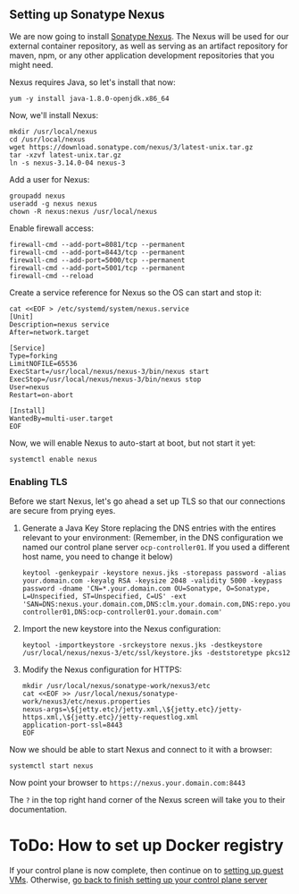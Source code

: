 ## Setting up Sonatype Nexus

We are now going to install [Sonatype Nexus](https://www.sonatype.com/nexus-repository-oss).  The Nexus will be used for our external container repository, as well as serving as an artifact repository for maven, npm, or any other application development repositories that you might need.

Nexus requires Java, so let's install that now:


    yum -y install java-1.8.0-openjdk.x86_64

Now, we'll install Nexus:


    mkdir /usr/local/nexus
    cd /usr/local/nexus
    wget https://download.sonatype.com/nexus/3/latest-unix.tar.gz
    tar -xzvf latest-unix.tar.gz
    ln -s nexus-3.14.0-04 nexus-3

Add a user for Nexus:


    groupadd nexus
    useradd -g nexus nexus
    chown -R nexus:nexus /usr/local/nexus

Enable firewall access:

    firewall-cmd --add-port=8081/tcp --permanent
    firewall-cmd --add-port=8443/tcp --permanent
    firewall-cmd --add-port=5000/tcp --permanent
    firewall-cmd --add-port=5001/tcp --permanent
    firewall-cmd --reload

Create a service reference for Nexus so the OS can start and stop it:

    cat <<EOF > /etc/systemd/system/nexus.service
    [Unit]
    Description=nexus service
    After=network.target

    [Service]
    Type=forking
    LimitNOFILE=65536
    ExecStart=/usr/local/nexus/nexus-3/bin/nexus start
    ExecStop=/usr/local/nexus/nexus-3/bin/nexus stop
    User=nexus
    Restart=on-abort
    
    [Install]
    WantedBy=multi-user.target
    EOF

Now, we will enable Nexus to auto-start at boot, but not start it yet:

    systemctl enable nexus

### Enabling TLS

Before we start Nexus, let's go ahead a set up TLS so that our connections are secure from prying eyes.

1. Generate a Java Key Store replacing the DNS entries with the entires relevant to your environment:  (Remember, in the DNS configuration we named our control plane server `ocp-controller01`.  If you used a different host name, you need to change it below)

       keytool -genkeypair -keystore nexus.jks -storepass password -alias your.domain.com -keyalg RSA -keysize 2048 -validity 5000 -keypass password -dname 'CN=*.your.domain.com OU=Sonatype, O=Sonatype, L=Unspecified, ST=Unspecified, C=US' -ext 'SAN=DNS:nexus.your.domain.com,DNS:clm.your.domain.com,DNS:repo.your.domain.com,DNS:ocp-controller01,DNS:ocp-controller01.your.domain.com'

1. Import the new keystore into the Nexus configuration:


       keytool -importkeystore -srckeystore nexus.jks -destkeystore /usr/local/nexus/nexus-3/etc/ssl/keystore.jks -deststoretype pkcs12


1. Modify the Nexus configuration for HTTPS:

       mkdir /usr/local/nexus/sonatype-work/nexus3/etc
       cat <<EOF >> /usr/local/nexus/sonatype-work/nexus3/etc/nexus.properties
       nexus-args=\${jetty.etc}/jetty.xml,\${jetty.etc}/jetty-https.xml,\${jetty.etc}/jetty-requestlog.xml
       application-port-ssl=8443
       EOF

Now we should be able to start Nexus and connect to it with a browser:

    systemctl start nexus

Now point your browser to `https://nexus.your.domain.com:8443`

The `?` in the top right hand corner of the Nexus screen will take you to their documentation.

# ToDo: How to set up Docker registry

If your control plane is now complete, then continue on to [setting up guest VMs](Provisioning_Hosts.md).  Otherwise, [go back to finish setting up your control plane server](Control_Plane.md)

